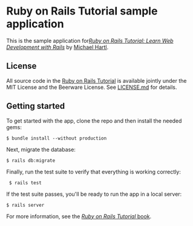 # Ruby on Rails Tutorial sample application
This is the sample application for[*Ruby on Rails Tutorial:
Learn Web Development with Rails*](http://www.railstutorial.org/)
by [Michael Hartl](http://www.michaelhartl.com/).
## License
   All source code in the [Ruby on Rails Tutorial](http://railstutorial.org/)
is available jointly under the MIT License and the Beerware License. See
[LICENSE.md](LICENSE.md) for details.
## Getting started
   To get started with the app, clone the repo and then install the needed gems:
   ```
   $ bundle install --without production
   ```
   Next, migrate the database:
   ```
   $ rails db:migrate
   ```
   Finally, run the test suite to verify that everything is working correctly:
   ```
    $ rails test
   ```
   If the test suite passes, you'll be ready to run the app in a local server:
   ```
   $ rails server
   ```
   For more information, see the
   [*Ruby on Rails Tutorial* book](http://www.railstutorial.org/book).

